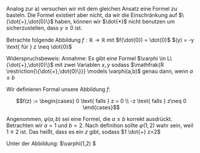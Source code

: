 
Analog zur a) versuchen wir mit dem gleichen Ansatz eine Formel zu basteln. Die Formel existiert aber nicht, da wir die Einschränkung auf $\{\dot{+},\dot{0}\}$ haben, können wir $\dot{*}$ nicht benutzen um sicherzustellen, dass $y \geq 0$ ist.

Betrachte folgende Abbildung $f : \mathbb{R} \to \mathbb{R}$ mit 
$f(\dot{0}) = \dot{0}$
$(y) = -y \text{ für } z \neq \dot{0}$

Widerspruchsbeweis:
Annahme: 
Es gibt eine Formel $\varphi \in L\{\dot{+},\dot{0}\}$ mit zwei Variablen $x,y$ sodass $\mathfrak{R \restriction{\{\dot{+},\dot{0}\}}} \models \varphi(a,b)$ genau dann, wenn $a \leq b$

Wir definieren Formal unsere Abbildung $f:$

 $$f(z) := \begin{cases} 0 \text{ falls } z = 0 \\ -z \text{ falls } z\neq 0 \end{cases}$$ 

Angenommen, $\varphi(a,b)$ sei eine Formel, die $a \leq b$ korrekt ausdrückt. Betrachten wir $a = 1$ und $b = 2$. Nach definition sollte $\varphi(1,2)$ wahr sein, weil $1 \leq 2$ ist. Das heißt, dass es ein $z$ gibt, sodass $1 \dot{+} z=2$

Unter der Abbildung:
$\varphi(1,2) $